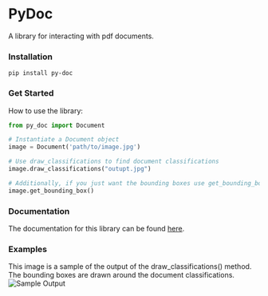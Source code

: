 # PyDoc
A library for interacting with pdf documents.

### Installation
```
pip install py-doc
```

### Get Started
How to use the library:

```python
from py_doc import Document 

# Instantiate a Document object 
image = Document('path/to/image.jpg')

# Use draw_classifications to find document classifications
image.draw_classifications("outupt.jpg")

# Additionally, if you just want the bounding boxes use get_bounding_box()
image.get_bounding_box()
```

### Documentation
The documentation for this library can be found [here](https://py-doc.readthedocs.io/en/latest/index.html#).

### Examples
This image is a sample of the output of the draw_classifications() method. The bounding boxes are drawn around the document classifications.
![Sample Output]("./tests/documents/output.jpg")


